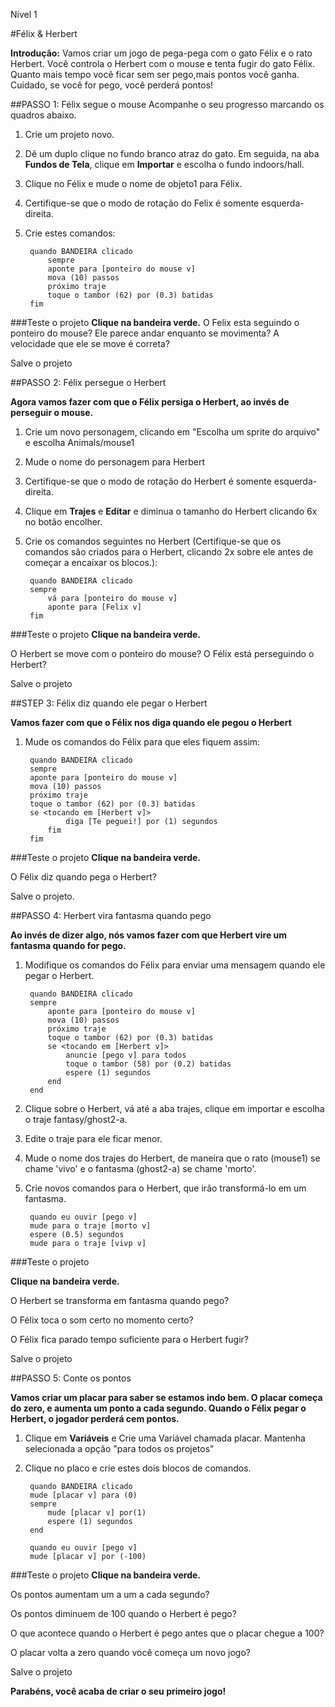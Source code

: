 Nível 1

#Félix & Herbert

__Introdução:__Vamos criar um jogo de pega-pega com o gato Félix e o rato Herbert. Você controla o Herbert com o mouse e tenta fugir do gato Félix. Quanto mais tempo você ficar sem ser pego,mais pontos você ganha. Cuidado, se você for pego, você perderá pontos!
##PASSO 1: Félix segue o mouse
Acompanhe o seu progresso marcando os quadros abaixo.

1. Crie um projeto novo.2. Dê um duplo clique no fundo branco atraz do gato. Em seguida, na aba __Fundos de Tela__, clique em __Importar__ e escolha o fundo indoors/hall.3. Clique no  Félix e mude o nome de objeto1 para Félix. 4. Certifique-se que o modo de rotação do Felix é somente esquerda-direita.5. Crie estes comandos:

		quando BANDEIRA clicado
			sempre
			aponte para [ponteiro do mouse v]
			mova (10) passos
			próximo traje
			toque o tambor (62) por (0.3) batidas
		fim
		
###Teste o projeto__Clique na bandeira verde.__O Felix esta seguindo o ponteiro do mouse? Ele parece andar enquanto se movimenta? A velocidade que ele se move é correta?
Salve o projeto
##PASSO 2: Félix persegue o Herbert
__Agora vamos fazer com que o Félix persiga o Herbert, ao invés de perseguir o mouse.__
1. Crie um novo personagem, clicando em "Escolha um sprite do arquivo" e escolha Animals/mouse12. Mude o nome do personagem para Herbert
3. Certifique-se que o modo de rotação do Herbert é somente esquerda-direita.
4. Clique em __Trajes__ e __Editar__ e diminua o tamanho do Herbert clicando 6x no botão encolher.5. Crie os comandos seguintes no Herbert (Certifique-se que os comandos são criados para o Herbert, clicando 2x sobre ele antes de começar a encaixar os blocos.): 

		quando BANDEIRA clicado
		sempre
			vá para [ponteiro do mouse v]
			aponte para [Felix v]		
		fim
###Teste o projeto__Clique na bandeira verde.__
O Herbert se move com o ponteiro do mouse? O Félix está perseguindo o Herbert?
Salve o projeto
##STEP 3: Félix diz quando ele pegar o Herbert
__Vamos fazer com que o Félix nos diga quando ele pegou o Herbert__
1. Mude os comandos do Félix para que eles fiquem assim:

		quando BANDEIRA clicado
		sempre
		aponte para [ponteiro do mouse v]
		mova (10) passos
		próximo traje
		toque o tambor (62) por (0.3) batidas
		se <tocando em [Herbert v]>
				diga [Te peguei!] por (1) segundos
			fim
		fim

###Teste o projeto__Clique na bandeira verde.__
O Félix diz quando pega o Herbert?
Salve o projeto.

##PASSO 4: Herbert vira fantasma quando pego

__Ao invés de dizer algo, nós vamos fazer com que Herbert vire um fantasma quando for pego.__

1. Modifique os comandos do Félix para enviar uma mensagem quando ele pegar o Herbert.

		quando BANDEIRA clicado
		sempre
			aponte para [ponteiro do mouse v]
			mova (10) passos
			próximo traje
			toque o tambor (62) por (0.3) batidas
			se <tocando em [Herbert v]>
				anuncie [pego v] para todos
				toque o tambor (58) por (0.2) batidas
				espere (1) segundos
			end
		end

2. Clique sobre o Herbert, vá até a aba trajes, clique em importar e escolha o traje fantasy/ghost2-a.3. Edite o traje para ele ficar menor.4. Mude o nome dos trajes do Herbert, de maneira que o rato (mouse1) se chame 'vivo' e o fantasma (ghost2-a)  se chame 'morto'.5. Crie novos comandos para o Herbert, que irão transformá-lo em um fantasma.

		quando eu ouvir [pego v]
		mude para o traje [morto v]
		espere (0.5) segundos
		mude para o traje [vivp v]	
	
	
###Teste o projeto
__Clique na bandeira verde.__
O Herbert se transforma em fantasma quando pego?

O Félix toca o som certo no momento certo?

O Félix fica parado tempo suficiente para o Herbert fugir?

Salve o projeto
##PASSO 5: Conte os pontos
__Vamos criar um placar para saber se estamos indo bem. O placar começa do zero, e aumenta um ponto a cada segundo. Quando o Félix pegar o Herbert, o jogador perderá cem pontos.__
1. Clique em __Variáveis__ e Crie uma Variável chamada placar.  Mantenha selecionada a opção "para todos os projetos"2. Clique no placo e crie estes dois blocos de comandos.
		quando BANDEIRA clicado
		mude [placar v] para (0)
		sempre
			mude [placar v] por(1)
			espere (1) segundos
		end
		
		quando eu ouvir [pego v]
		mude [placar v] por (-100)
	

###Teste o projeto__Clique na bandeira verde.__

Os pontos aumentam um a um a cada segundo?

Os pontos diminuem de 100 quando o Herbert é pego?

O que acontece quando o Herbert é pego antes que o placar chegue a 100?

O placar volta a zero quando você começa um novo jogo?

Salve o projeto
__Parabéns, você acaba de criar o seu primeiro jogo!__